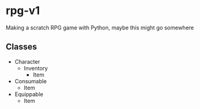 # rpg-v1
Making a scratch RPG game with Python, maybe this might go somewhere

## Classes
* Character
    * Inventory
        * Item
* Consumable
    * Item
* Equippable
    * Item